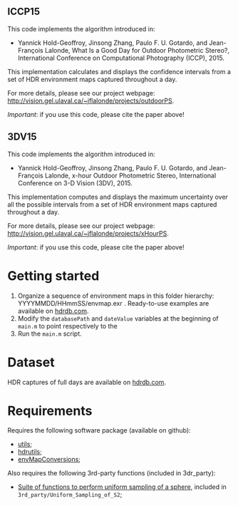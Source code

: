 
ICCP15
------

This code implements the algorithm introduced in:

* Yannick Hold-Geoffroy, Jinsong Zhang, Paulo F. U. Gotardo, and Jean-François Lalonde, What Is a Good Day for Outdoor Photometric Stereo?, International Conference on Computational Photography (ICCP), 2015.

This implementation calculates and displays the confidence intervals from a set of HDR environment maps captured throughout a day. 

For more details, please see our project webpage: http://vision.gel.ulaval.ca/~jflalonde/projects/outdoorPS.

*Important*: if you use this code, please cite the paper above!

3DV15
-----

This code implements the algorithm introduced in:

* Yannick Hold-Geoffroy, Jinsong Zhang, Paulo F. U. Gotardo, and Jean-François Lalonde, x-hour Outdoor Photometric Stereo, International Conference on 3-D Vision (3DV), 2015.

This implementation computes and displays the maximum uncertainty over all the possible intervals from a set of HDR environment maps captured throughout a day.

For more details, please see our project webpage: http://vision.gel.ulaval.ca/~jflalonde/projects/xHourPS.

*Important*: if you use this code, please cite the paper above!

Getting started
===============

1. Organize a sequence of environment maps in this folder hierarchy: YYYYMMDD/HHmmSS/envmap.exr . Ready-to-use examples are available on [hdrdb.com](http://hdrdb.com).
2. Modify the `databasePath` and `dateValue` variables at the beginning of `main.m` to point respectively to the 
3. Run the `main.m` script.


Dataset
=======

HDR captures of full days are available on [hdrdb.com](http://hdrdb.com).


Requirements
============

Requires the following software package (available on github):

* [utils](http://www.github.com/jflalonde/utils);
* [hdrutils](http://www.github.com/lvsn/hdrutils);
* [envMapConversions](http://www.github.com/lvsn/envMapConversions);

Also requires the following 3rd-party functions (included in 3dr_party):

* [Suite of functions to perform uniform sampling of a sphere](http://www.mathworks.com/matlabcentral/fileexchange/37004-suite-of-functions-to-perform-uniform-sampling-of-a-sphere), included in `3rd_party/Uniform_Sampling_of_S2`;


